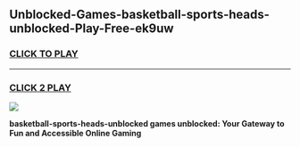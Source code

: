 
## Unblocked-Games-basketball-sports-heads-unblocked-Play-Free-ek9uw
<h3>
<a href="https://premium76.site?title=basketball-sports-heads-unblocked&ref=18A1">CLICK TO PLAY</a></h3>
<hr>

<h3>
<a href="https://premium76.site?title=basketball-sports-heads-unblocked&ref=18A1">CLICK 2 PLAY</a>
  
</h3>

<a href="https://premium76.site?title=basketball-sports-heads-unblocked&ref=18A1"><img src="https://clearcache.store/games.png"></a>


**basketball-sports-heads-unblocked games unblocked: Your Gateway to Fun and Accessible Online Gaming**
